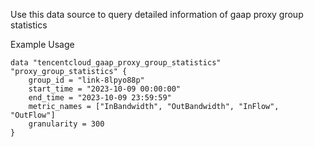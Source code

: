 Use this data source to query detailed information of gaap proxy group statistics

Example Usage

```hcl
data "tencentcloud_gaap_proxy_group_statistics" "proxy_group_statistics" {
	group_id = "link-8lpyo88p"
	start_time = "2023-10-09 00:00:00"
	end_time = "2023-10-09 23:59:59"
	metric_names = ["InBandwidth", "OutBandwidth", "InFlow", "OutFlow"]
	granularity = 300
}
```